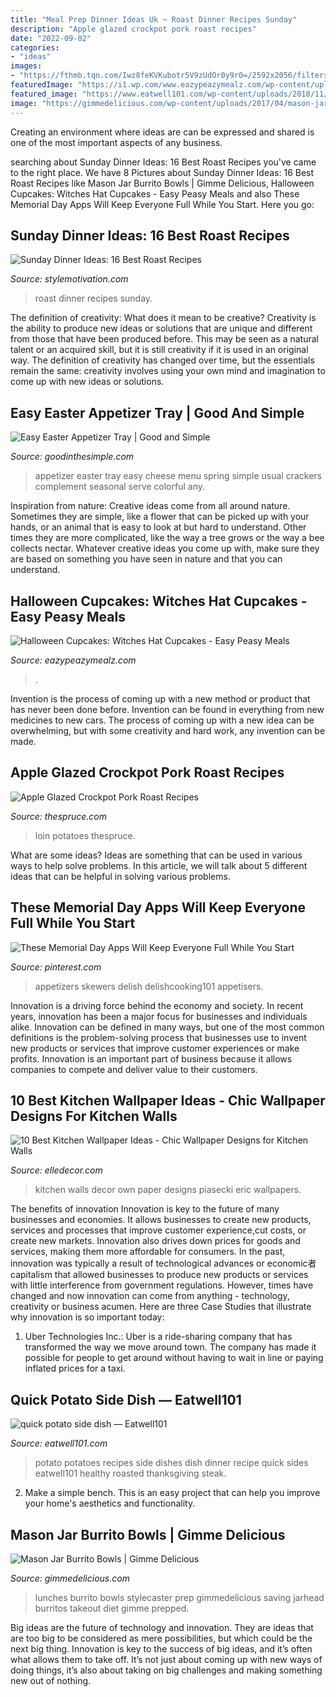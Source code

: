 ```yaml
---
title: "Meal Prep Dinner Ideas Uk ~ Roast Dinner Recipes Sunday"
description: "Apple glazed crockpot pork roast recipes"
date: "2022-09-02"
categories:
- "ideas"
images:
- "https://fthmb.tqn.com/Iwz8feKVKubotr5V9zUdOr0y9r0=/2592x2056/filters:fill(auto,1)/Apple-Glazed-Crockpot-Pork-Roast-58a726655f9b58a3c95214d2.jpg"
featuredImage: "https://i1.wp.com/www.eazypeazymealz.com/wp-content/uploads/2018/10/witches-2.jpg?fit=680%2C1020&amp;ssl=1"
featured_image: "https://www.eatwell101.com/wp-content/uploads/2018/11/roasted-potatoes-recipe-5-1b-400x600.jpg"
image: "https://gimmedelicious.com/wp-content/uploads/2017/04/mason-jar-3.jpg"
---
```



Creating an environment where ideas are can be expressed and shared is one of the most important aspects of any business.

	

		
searching about Sunday Dinner Ideas: 16 Best Roast Recipes you've came to the right place. We have 8 Pictures about Sunday Dinner Ideas: 16 Best Roast Recipes like Mason Jar Burrito Bowls | Gimme Delicious, Halloween Cupcakes: Witches Hat Cupcakes - Easy Peasy Meals and also These Memorial Day Apps Will Keep Everyone Full While You Start. Here you go:
		
    
## Sunday Dinner Ideas: 16 Best Roast Recipes

<img loading=lazy src="https://www.stylemotivation.com/wp-content/uploads/2018/01/sirloinr.jpg" onerror="this.onerror=null;this.src='https://tse1.mm.bing.net/th?id=OIP.ismW6k7HdgD6WeMIhdh7UgHaFP&amp;pid=15.1';" alt="Sunday Dinner Ideas: 16 Best Roast Recipes">

_Source: stylemotivation.com_

>roast dinner recipes sunday. 

	

The definition of creativity: What does it mean to be creative?
Creativity is the ability to produce new ideas or solutions that are unique and different from those that have been produced before. This may be seen as a natural talent or an acquired skill, but it is still creativity if it is used in an original way. The definition of creativity has changed over time, but the essentials remain the same: creativity involves using your own mind and imagination to come up with new ideas or solutions.

    
## Easy Easter Appetizer Tray | Good And Simple

<img loading=lazy src="https://www.goodinthesimple.com/wp-content/uploads/2018/03/easter-appetizer.jpg" onerror="this.onerror=null;this.src='https://tse3.mm.bing.net/th?id=OIP.7xx3R4_qbXRrAxxK6AhS5wHaLH&amp;pid=15.1';" alt="Easy Easter Appetizer Tray | Good and Simple">

_Source: goodinthesimple.com_

>appetizer easter tray easy cheese menu spring simple usual crackers complement seasonal serve colorful any. 

	

Inspiration from nature:
Creative ideas come from all around nature. Sometimes they are simple, like a flower that can be picked up with your hands, or an animal that is easy to look at but hard to understand. Other times they are more complicated, like the way a tree grows or the way a bee collects nectar. Whatever creative ideas you come up with, make sure they are based on something you have seen in nature and that you can understand.

    
## Halloween Cupcakes: Witches Hat Cupcakes - Easy Peasy Meals

<img loading=lazy src="https://i1.wp.com/www.eazypeazymealz.com/wp-content/uploads/2018/10/witches-2.jpg?fit=680%2C1020&amp;ssl=1" onerror="this.onerror=null;this.src='https://tse3.mm.bing.net/th?id=OIP.99leSdQtYeSplYgpotpHSAHaLH&amp;pid=15.1';" alt="Halloween Cupcakes: Witches Hat Cupcakes - Easy Peasy Meals">

_Source: eazypeazymealz.com_

>. 

	

Invention is the process of coming up with a new method or product that has never been done before. Invention can be found in everything from new medicines to new cars. The process of coming up with a new idea can be overwhelming, but with some creativity and hard work, any invention can be made.

    
## Apple Glazed Crockpot Pork Roast Recipes

<img loading=lazy src="https://fthmb.tqn.com/Iwz8feKVKubotr5V9zUdOr0y9r0=/2592x2056/filters:fill(auto,1)/Apple-Glazed-Crockpot-Pork-Roast-58a726655f9b58a3c95214d2.jpg" onerror="this.onerror=null;this.src='https://tse3.mm.bing.net/th?id=OIP.nj2Zrt00IT0DtRYlAVWDnAHaF3&amp;pid=15.1';" alt="Apple Glazed Crockpot Pork Roast Recipes">

_Source: thespruce.com_

>loin potatoes thespruce. 

	

What are some ideas?
Ideas are something that can be used in various ways to help solve problems. In this article, we will talk about 5 different ideas that can be helpful in solving various problems.

    
## These Memorial Day Apps Will Keep Everyone Full While You Start

<img loading=lazy src="https://i.pinimg.com/736x/85/4a/39/854a39f4d18b330849ec6e3f4dcb8924.jpg" onerror="this.onerror=null;this.src='https://tse1.mm.bing.net/th?id=OIP.G4mNUpqJHgFRU1JkduNroAHaLH&amp;pid=15.1';" alt="These Memorial Day Apps Will Keep Everyone Full While You Start">

_Source: pinterest.com_

>appetizers skewers delish delishcooking101 appetisers. 

	

Innovation is a driving force behind the economy and society. In recent years, innovation has been a major focus for businesses and individuals alike. Innovation can be defined in many ways, but one of the most common definitions is the problem-solving process that businesses use to invent new products or services that improve customer experiences or make profits. Innovation is an important part of business because it allows companies to compete and deliver value to their customers.

    
## 10 Best Kitchen Wallpaper Ideas - Chic Wallpaper Designs For Kitchen Walls

<img loading=lazy src="https://hips.hearstapps.com/hmg-prod.s3.amazonaws.com/images/kitchen-wallpaper-01-1506024259.jpg?crop=1xw:1xh;center,top&amp;resize=480:*" onerror="this.onerror=null;this.src='https://tse1.mm.bing.net/th?id=OIP.MDOdeVueGBKVP7qHGwczAwHaJ4&amp;pid=15.1';" alt="10 Best Kitchen Wallpaper Ideas - Chic Wallpaper Designs for Kitchen Walls">

_Source: elledecor.com_

>kitchen walls decor own paper designs piasecki eric wallpapers. 

	

The benefits of innovation
Innovation is key to the future of many businesses and economies. It allows businesses to create new products, services and processes that improve customer experience,cut costs, or create new markets. Innovation also drives down prices for goods and services, making them more affordable for consumers. In the past, innovation was typically a result of technological advances or economic者 capitalism that allowed businesses to produce new products or services with little interference from government regulations. However, times have changed and now innovation can come from anything - technology, creativity or business acumen. Here are three Case Studies that illustrate why innovation is so important today: 
1) Uber Technologies Inc.: Uber is a ride-sharing company that has transformed the way we move around town. The company has made it possible for people to get around without having to wait in line or paying inflated prices for a taxi.

    
## Quick Potato Side Dish — Eatwell101

<img loading=lazy src="https://www.eatwell101.com/wp-content/uploads/2018/11/roasted-potatoes-recipe-5-1b-400x600.jpg" onerror="this.onerror=null;this.src='https://tse2.mm.bing.net/th?id=OIP.1FMwWF8sSd9auS2mb-zlfwAAAA&amp;pid=15.1';" alt="quick potato side dish — Eatwell101">

_Source: eatwell101.com_

>potato potatoes recipes side dishes dish dinner recipe quick sides eatwell101 healthy roasted thanksgiving steak. 

	

2. Make a simple bench. This is an easy project that can help you improve your home's aesthetics and functionality. 

    
## Mason Jar Burrito Bowls | Gimme Delicious

<img loading=lazy src="https://gimmedelicious.com/wp-content/uploads/2017/04/mason-jar-3.jpg" onerror="this.onerror=null;this.src='https://tse1.mm.bing.net/th?id=OIP.i_SZ64o4sRfbkHMrYiJjbgHaKX&amp;pid=15.1';" alt="Mason Jar Burrito Bowls | Gimme Delicious">

_Source: gimmedelicious.com_

>lunches burrito bowls stylecaster prep gimmedelicious saving jarhead burritos takeout diet gimme prepped. 

	

Big ideas are the future of technology and innovation. They are ideas that are too big to be considered as mere possibilities, but which could be the next big thing. Innovation is key to the success of big ideas, and it’s often what allows them to take off. It’s not just about coming up with new ways of doing things, it’s also about taking on big challenges and making something new out of nothing.

